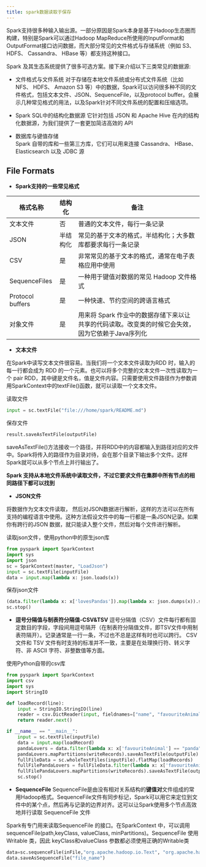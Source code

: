 ```yaml
---
title: spark数据读取于保存
---
```


Spark支持很多种输入输出源。一部分原因是Spark本身是基于Hadoop生态圈而构建，特别是Spark可以通过Hadoop MapReduce所使用的InputFormat和OutputFormat接口访问数据，而大部分常见的文件格式与存储系统（例如 S3、 HDFS、 Cassandra、 HBase 等）都支持这种接口。

Spark 及其生态系统提供了很多可选方案。接下来介绍以下三类常见的数据源:

-   文件格式与文件系统
对于存储在本地文件系统或分布式文件系统（比如 NFS、 HDFS、 Amazon S3 等）中的数据，Spark可以访问很多种不同的文件格式，包括文本文件、JSON、SequenceFile，以及protocol buffer。会展示几种常见格式的用法，以及Spark针对不同文件系统的配置和压缩选项。

-   Spark SQL中的结构化数据源
它针对包括 JSON 和 Apache Hive 在内的结构化数据源，为我们提供了一套更加简洁高效的 API

-   数据库与键值存储   
Spark 自带的库和一些第三方库，它们可以用来连接 Cassandra、 HBase、Elasticsearch 以及 JDBC 源

## File Formats

-   **Spark支持的一些常见格式**

|格式名称|结构化|备注|
|-----|-----|-----|
|文本文件|否|普通的文本文件，每行一条记录|
|JSON|半结构化|常见的基于文本的格式，半结构化；大多数库都要求每行一条记录|
|CSV|是|非常常见的基于文本的格式，通常在电子表格应用中使用|
|SequenceFiles|是|一种用于键值对数据的常见 Hadoop 文件格式|
|Protocol buffers|是|一种快速、节约空间的跨语言格式|
|对象文件|是|用来将 Spark 作业中的数据存储下来以让共享的代码读取。改变类的时候它会失效，因为它依赖于Java序列化|

-   **文本文件**

在Spark中读写文本文件很容易。当我们将一个文本文件读取为RDD 时，输入的每一行都会成为 RDD 的一个元素。也可以将多个完整的文本文件一次性读取为一个 pair RDD，其中键是文件名，值是文件内容。只需要使用文件路径作为参数调用SparkContext中的textFile()函数，就可以读取一个文本文件。

读取文件
~~~python
input = sc.textFile("file:///home/spark/README.md")
~~~

保存文件 
~~~ python
result.saveAsTextFile(outputFile)
~~~
saveAsTextFile()方法接收一个路径，并将RDD中的内容都输入到路径对应的文件中。Spark将传入的路径作为目录对待，会在那个目录下输出多个文件。这样Spark就可以从多个节点上并行输出了。

**Spark 支持从本地文件系统中读取文件，不过它要求文件在集群中所有节点的相同路径下都可以找到**

-   **JSON文件**

将数据作为文本文件读取， 然后对JSON数据进行解析，这样的方法可以在所有支持的编程语言中使用。这种方法假设文件中的每一行都是一条JSON记录。如果你有跨行的JSON 数据，就只能读入整个文件，然后对每个文件进行解析。

读取json文件，使用python中的原生json库
~~~python
from pyspark import SparkContext
import sys
import json
sc = SparkContext(master, "LoadJson")
input = sc.textFile(inputFile)
data = input.map(lambda x: json.loads(x))
~~~
保存json文件
~~~python
(data.filter(lambda x: x['lovesPandas']).map(lambda x: json.dumps(x)).saveAsTextFile(outputFile))
sc.stop()
~~~

-   **逗号分隔值与制表符分隔值-CSV&TSV**
逗号分隔值（CSV）文件每行都有固定数目的字段，字段间用逗号隔开（在制表符分隔值文件，即TSV文件中用制表符隔开）。记录通常是一行一条，不过也不总是这样有时也可以跨行。 CSV 文件和 TSV 文件有时支持的标准并不一致，主要是在处理换行符、转义字符、非 ASCII 字符、非整数值等方面。

使用Python自带的csv库
~~~python
from pyspark import SparkContext
import csv
import sys
import StringIO

def loadRecord(line):
    input = StringIO.StringIO(line)
    reader = csv.DictReader(input, fieldnames=["name", "favouriteAnimal"])
    return reader.next()

if __name__ == "__main__":
    input = sc.textFile(inputFile)
    data = input.map(loadRecord)
    pandaLovers = data.filter(lambda x: x['favouriteAnimal'] == "panda")
    pandaLovers.mapPartitions(writeRecords).saveAsTextFile(outputFile)
    fullFileData = sc.wholeTextFiles(inputFile).flatMap(loadRecords)
    fullFilePandaLovers = fullFileData.filter(lambda x: x['favouriteAnimal'] == "panda")
    fullFilePandaLovers.mapPartitions(writeRecords).saveAsTextFile(outputFile + "fullfile")
    sc.stop()
~~~

-   **SequenceFile**
SequenceFile是由没有相对关系结构的**键值对**文件组成的常用Hadoop格式。SequenceFile文件有同步标记，Spark可以用它来定位到文件中的某个点，然后再与记录的边界对齐。这可以让Spark使用多个节点高效地并行读取 SequenceFile 文件

Spark有专门用来读取SequenceFile 的接口。在SparkContext 中，可以调用 sequenceFile(path,keyClass, valueClass, minPartitions)。SequenceFile 使用 Writable 类，因此 keyClass和valueClass 参数都必须使用正确的Writable类

~~~python
data=sc.sequenceFile(inFile,"org.apache.hadoop.io.Text", "org.apache.hadoop.io.IntWritable")
data.saveAsSequenceFile("file_name")
~~~


